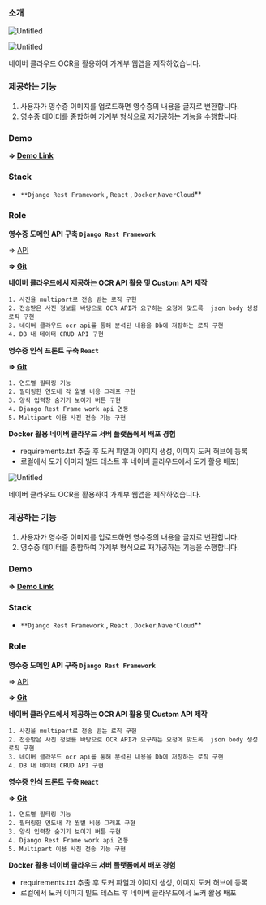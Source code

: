 ### 소개





![Untitled](https://oceankeeper-image.s3.ap-northeast-2.amazonaws.com/Untitled.png)

![Untitled](https://oceankeeper-image.s3.ap-northeast-2.amazonaws.com/Untitled-2.png)

네이버 클라우드 OCR을 활용하여 가계부 웹앱을 제작하였습니다. 

### 제공하는 기능
1. 사용자가 영수증 이미지를 업로드하면 영수증의 내용을 글자로 변환합니다.
2. 영수증 데이터를 종합하여 가계부 형식으로 재가공하는 기능을 수행합니다. 

### Demo

**⇒ [Demo Link](https://github.com/dev1week/Receipt-App-Server)**

### Stack

- `**Django Rest Framework` , `React` , `Docker`,`NaverCloud`**

### Role

**영수증 도메인 API 구축 `Django Rest Framework`**

⇒ [API](https://www.notion.so/App-api-9a1dca547ee5471cad284478f35c828e) 

**⇒  [Git](https://github.com/dev1week/Receipt-App-Server)**

**네이버 클라우드에서 제공하는 OCR API 활용 및 Custom API 제작**

    1. 사진을 multipart로 전송 받는 로직 구현 
    2. 전송받은 사진 정보를 바탕으로 OCR API가 요구하는 요청에 맞도록  json body 생성 로직 구현 
    3. 네이버 클라우드 ocr api를 통해 분석된 내용을 Db에 저장하는 로직 구현
    4. DB 내 데이터 CRUD API 구현 

**영수증 인식 프론트 구축 `React`**

**⇒  [Git](https://github.com/dev1week/Reciept-React)**

    1. 연도별 필터링 기능 
    2. 필터링한 연도내 각 월별 비용 그래프 구현 
    3. 양식 입력창 숨기기 보이기 버튼 구현
    4. Django Rest Frame work api 연동 
    5. Multipart 이용 사진 전송 기능 구현 

**Docker 활용 네이버 클라우드 서버 플랫폼에서 배포 경험**

- requirements.txt 추출 후 도커 파일과 이미지 생성, 이미지 도커 허브에 등록
- 로컬에서 도커 이미지 빌드 테스트 후 네이버 클라우드에서 도커 활용 배포)

![Untitled](https://oceankeeper-image.s3.ap-northeast-2.amazonaws.com/Untitled-2.png)

네이버 클라우드 OCR을 활용하여 가계부 웹앱을 제작하였습니다. 

### 제공하는 기능
1. 사용자가 영수증 이미지를 업로드하면 영수증의 내용을 글자로 변환합니다.
2. 영수증 데이터를 종합하여 가계부 형식으로 재가공하는 기능을 수행합니다. 

### Demo

**⇒ [Demo Link](https://github.com/dev1week/Receipt-App-Server)**

### Stack

- `**Django Rest Framework` , `React` , `Docker`,`NaverCloud`**

### Role

**영수증 도메인 API 구축 `Django Rest Framework`**

⇒ [API](https://www.notion.so/App-api-9a1dca547ee5471cad284478f35c828e) 

**⇒  [Git](https://github.com/dev1week/Receipt-App-Server)**

**네이버 클라우드에서 제공하는 OCR API 활용 및 Custom API 제작**

    1. 사진을 multipart로 전송 받는 로직 구현 
    2. 전송받은 사진 정보를 바탕으로 OCR API가 요구하는 요청에 맞도록  json body 생성 로직 구현 
    3. 네이버 클라우드 ocr api를 통해 분석된 내용을 Db에 저장하는 로직 구현
    4. DB 내 데이터 CRUD API 구현 

**영수증 인식 프론트 구축 `React`**

**⇒  [Git](https://github.com/dev1week/Reciept-React)**

    1. 연도별 필터링 기능 
    2. 필터링한 연도내 각 월별 비용 그래프 구현 
    3. 양식 입력창 숨기기 보이기 버튼 구현
    4. Django Rest Frame work api 연동 
    5. Multipart 이용 사진 전송 기능 구현 

**Docker 활용 네이버 클라우드 서버 플랫폼에서 배포 경험**

- requirements.txt 추출 후 도커 파일과 이미지 생성, 이미지 도커 허브에 등록
- 로컬에서 도커 이미지 빌드 테스트 후 네이버 클라우드에서 도커 활용 배포
